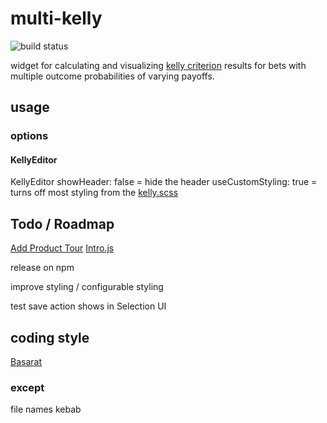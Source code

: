 # multi-kelly

![build status](https://github.com/goldmanalpha/multi-kelly/actions/workflows/node.js.yml/badge.svg)

widget for calculating and visualizing [kelly criterion](https://en.wikipedia.org/wiki/Kelly_criterion) results for bets with multiple outcome probabilities of varying payoffs.

## usage

### options

#### KellyEditor

KellyEditor
showHeader: false = hide the header
useCustomStyling: true = turns off most styling from the [kelly.scss](.\src\kelly.scss)

## Todo / Roadmap

[Add Product Tour](https://blog.bitsrc.io/7-awesome-javascript-web-app-tour-libraries-6b5d220fb862)
[Intro.js](https://github.com/usablica/intro.js)

release on npm

improve styling / configurable styling

test save action shows in Selection UI

## coding style

[Basarat](https://basarat.gitbook.io/typescript/styleguide)

### except

file names kebab
